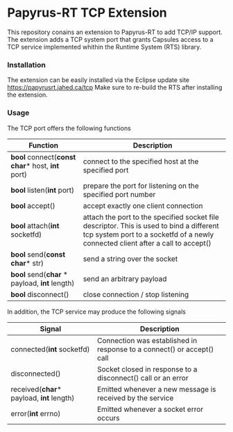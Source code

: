 # Papyrus-RT TCP Extension
This repository conains an extension to Papyrus-RT to add TCP/IP support. The extension adds a TCP system port that grants Capsules access to a TCP service implemented whithin the Runtime System (RTS) library.

### Installation
The extension can be easily installed via the Eclipse update site https://papyrusrt.jahed.ca/tcp
Make sure to re-build the RTS after installing the extension.

### Usage
The TCP port offers the following functions

| Function                                 | Description                                                 |
|------------------------------------------|-------------------------------------------------------------|
| **bool** connect(**const char*** host, **int** port) | connect to the specified host at the specified port         |
| **bool** listen(**int** port)                    | prepare the port for listening on the specified port number |
| **bool** accept()                            | accept exactly one client connection                        |
| **bool** attach(**int** socketfd)                | attach the port to the specified socket file descriptor. This is used to bind a different tcp system port to a socketfd of a newly connected client after a call to accept()     |
| **bool** send(**const char*** str)               | send a string over the socket                               |
| **bool** send(**char** * payload, **int** length)    | send an arbitrary payload                                   |
| **bool** disconnect()                        | close connection / stop listening                           |

In addition, the TCP service may produce the following signals

| Signal                               | Description                                                            |
|--------------------------------------|------------------------------------------------------------------------|
| connected(**int** socketfd)              | Connection was established in response to a connect() or accept() call |
| disconnected()                       | Socket closed in response to a disconnect() call or an error           |
| received(**char*** payload, **int** length) | Emitted whenever a new message is received by the service              |
| error(**int** errno)                     | Emitted whenever a socket error occurs                                 |
